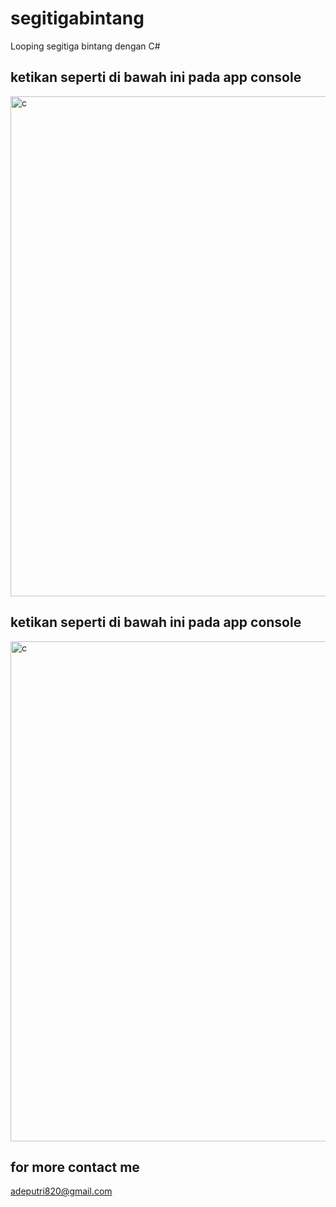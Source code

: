 # segitigabintang
Looping segitiga bintang dengan C#

## ketikan seperti di bawah ini pada app console
<img align="center" alt="c" width="800px" src="https://user-images.githubusercontent.com/72086431/200180071-1cffe035-9f9e-4107-a747-45f755ce69b9.png" style="padding-right:10px;" />

## ketikan seperti di bawah ini pada app console
<img align="center" alt="c" width="800px" src="" style="padding-right:10px;" />    
    
    
    
    
## for more contact me
adeputri820@gmail.com

